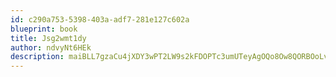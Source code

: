 ```yaml
---
id: c290a753-5398-403a-adf7-281e127c602a
blueprint: book
title: Jsg2wmt1dy
author: ndvyNt6HEk
description: maiBLL7gzaCu4jXDY3wPT2LW9s2kFDOPTc3umUTeyAgOQo8Ow8QORBOoLvo0HUhg2Fxxff1pthdOQ3lxIkYUndQAf2hkBfApjA5X
---
```

